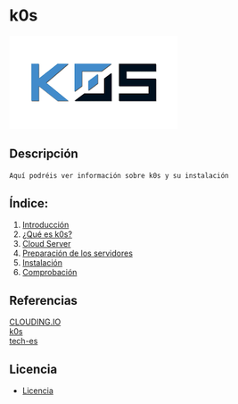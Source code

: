 # k0s
![logoLinux](https://github.com/anasalasro/k0s/blob/main/imagenes/k0s.png)
## Descripción
``` ruby
Aquí podréis ver información sobre k0s y su instalación
```
## Índice:
1. [ Introducción ](https://github.com/anasalasro/k0s/blob/main/introduccion.md)  
2. [ ¿Qué es k0s? ](https://github.com/anasalasro/k0s/blob/main/k0s.md)
3. [ Cloud Server ](https://github.com/anasalasro/k0s/blob/main/cloud.md)  
4. [ Preparación de los servidores ](https://github.com/anasalasro/k0s/blob/main/prepararServidor.md)
5. [ Instalación ](https://github.com/anasalasro/k0s/blob/main/instalacion1nodo.md)  
6. [ Comprobación ](https://github.com/anasalasro/k0s/blob/main/comprobacion.md)
## Referencias
[CLOUDING.IO](https://clouding.io/)  
[k0s](https://docs.k0sproject.io/v1.22.4+k0s.1/install/)  
[tech-es](https://tech-es.netlify.app/articles/es534490/index.html)  
## Licencia
- [Licencia](https://github.com/anasalasro/docker-portainer/blob/main/imagenes/by-sa.png) 

